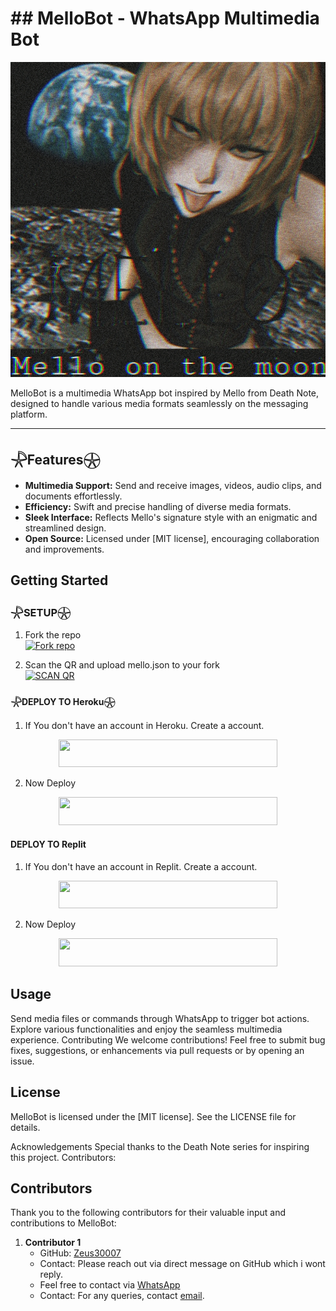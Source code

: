 # ## MelloBot - WhatsApp Multimedia Bot

![MelloBot Logo](Media/mello.png)

MelloBot is a multimedia WhatsApp bot inspired by Mello from Death Note, designed to handle various media formats seamlessly on the messaging platform.

---

## 𓇻Features𓇽

- **Multimedia Support:** Send and receive images, videos, audio clips, and documents effortlessly.
- **Efficiency:** Swift and precise handling of diverse media formats.
- **Sleek Interface:** Reflects Mello's signature style with an enigmatic and streamlined design.
- **Open Source:** Licensed under [MIT license], encouraging collaboration and improvements.

## Getting Started

### 𓇻SETUP𓇽

1. Fork the repo
    <br>
<a href='https://github.com/Zeus30007/Mello-MD-V1/fork' target="_blank"><img alt='Fork repo' src='https://img.shields.io/badge/Fork Repo-100000?style=for-the-badge&logo=scan&logoColor=red&labelColor=black&color=black'/></a>

2. Scan the QR and upload mello.json to your fork
    <br>
<a href='https://replit.com/@Zeus30007/Mello-MD-V1?v=1' target="_blank"><img alt='SCAN QR' src='https://img.shields.io/badge/Scan_qr-100000?style=for-the-badge&logo=scan&logoColor=red&labelColor=black&color=black'/></a>



#### 𓇻DEPLOY TO Heroku𓇽 

1. If You don't have an account in Heroku. Create a account.
    <br>
<p align="center"><a href="https://signup.heroku.com"> <img src="https://img.shields.io/badge/heroku%20Account-red?style=for-the-badge&logo=heroku" width="350" height="44.55"/></a></p>

2. Now Deploy
    <br>
<p align="center"><a href="https://heroku.com/deploy?template=https://github.com/Zeus30007/Mello-MD-V1"> <img src="https://img.shields.io/badge/Heroku%20Deploy-red?style=for-the-badge&logo=heroku" width="350" height="44.55"/></a></p>

#### DEPLOY TO Replit

1. If You don't have an account in Replit. Create a account.
    <br>
<p align="center"><a href="https://replit.com/signup"> <img src="https://img.shields.io/badge/replit%20Account-red?style=for-the-badge&logo=replit" width="350" height="44.55"/></a></p>

2. Now Deploy
    <br>
<p align="center"><a href="https://repl.it/github.com/Zeus30007/Mello-MD-V1"> <img src="https://img.shields.io/badge/replit%20Deploy-red?style=for-the-badge&logo=replit" width="350" height="44.55"/></a></p>

## Usage
Send media files or commands through WhatsApp to trigger bot actions.
Explore various functionalities and enjoy the seamless multimedia experience.
Contributing
We welcome contributions! Feel free to submit bug fixes, suggestions, or enhancements via pull requests or by opening an issue.

## License
MelloBot is licensed under the [MIT license]. See the LICENSE file for details.

Acknowledgements
Special thanks to the Death Note series for inspiring this project.
Contributors: 

## Contributors

Thank you to the following contributors for their valuable input and contributions to MelloBot:

1. **Contributor 1**
   - GitHub: [Zeus30007](https://github.com/Zeus30007)
   - Contact: Please reach out via direct message on GitHub which i wont reply.
   - Feel free to contact via [WhatsApp](https://wa.me/+27765453057)
   - Contact: For any queries, contact [email](maiki88552@gmail.com).
